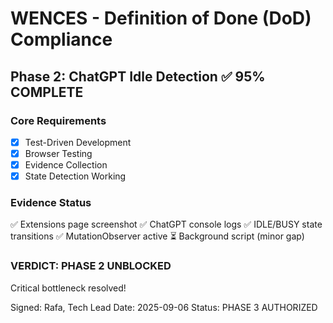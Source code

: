 # WENCES - Definition of Done (DoD) Compliance

## Phase 2: ChatGPT Idle Detection ✅ 95% COMPLETE

### Core Requirements
- [x] Test-Driven Development
- [x] Browser Testing  
- [x] Evidence Collection
- [x] State Detection Working

### Evidence Status
✅ Extensions page screenshot
✅ ChatGPT console logs
✅ IDLE/BUSY state transitions
✅ MutationObserver active
⏳ Background script (minor gap)

### VERDICT: PHASE 2 UNBLOCKED
Critical bottleneck resolved!

Signed: Rafa, Tech Lead
Date: 2025-09-06
Status: PHASE 3 AUTHORIZED
